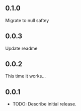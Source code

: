 ## 0.1.0
Migrate to null saftey

## 0.0.3
Update readme

## 0.0.2
This time it works...


## 0.0.1

* TODO: Describe initial release.

